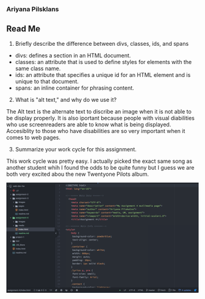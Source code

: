 ### Ariyana Pilsklans

## Read Me

1. Briefly describe the difference between divs, classes, ids, and spans

* divs: defines a section in an HTML document.
* classes:  an attribute that is used to define styles for elements with the same class name.
* ids: an attribute that specifies a unique id for an HTML element and is unique to that document.
* spans: an inline container for phrasing content.

2. What is "alt text," and why do we use it?

The Alt text is the alternate text to discribe an image when it is not able to be display properly.
It is also iportant because people with visual diabilities who use screenreaders are able to know what is being displayed. Accesiblity to those who have disabilities are so very important when it comes to web pages.

3.  Summarize your work cycle for this assignment.

 This work cycle was pretty easy. I actually picked the exact same song as another student whih I found the odds to be quite funny but I guess we are both very excited abou the new Twentyone Pilots album.

![My work screen shot](./assignment-4/images/ScreenShot.png)

